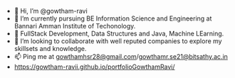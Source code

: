 - 👋 Hi, I’m @gowtham-ravi
- 🌱 I’m currently pursuing BE Information Science and Engineering at Bannari Amman Institute of Techonology.
- 📕 FullStack Development, Data Structures and Java, Machine LEarning. 
- 💞️ I’m looking to collaborate with well reputed companies to explore my skillsets and knowledge.
- 📫 Ping me at gowthamhsr28@gmail.com/gowthamr.se21@bitsathy.ac.in
- https://gowtham-ravii.github.io/portfolioGowthamRavi/

<!---
gowtham-ravii/gowtham-ravii is a ✨ special ✨ repository because its `README.md` (this file) appears on your GitHub profile.
You can click the Preview link to take a look at your changes.
--->
